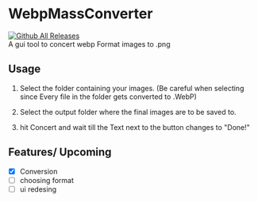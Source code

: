 # WebpMassConverter
[![Github All Releases](https://img.shields.io/github/downloads/Allstreamer/WebpMassConverter/total.svg)]() <br>
A gui tool to concert webp Format images to .png

## Usage

1. Select the folder containing your images.
(Be careful when selecting since Every file in the folder gets converted to .WebP)

2. Select the output folder where the final images are to be saved to.

3. hit Concert and wait till the Text next to the button changes to "Done!"

## Features/ Upcoming

- [x] Conversion
- [ ] choosing format
- [ ] ui redesing
